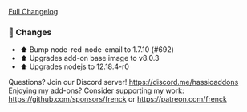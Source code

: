 [Full Changelog][changelog]

### 🔨  Changes

- ⬆️ Bump node-red-node-email to 1.7.10 (#692)
- ⬆ Upgrades add-on base image to v8.0.3
- ⬆ Upgrades nodejs to 12.18.4-r0

[changelog]: https://github.com/hassio-addons/addon-node-red/compare/v7.2.0...v7.2.1

Questions? Join our Discord server! https://discord.me/hassioaddons
Enjoying my add-ons? Consider supporting my work:
https://github.com/sponsors/frenck or https://patreon.com/frenck